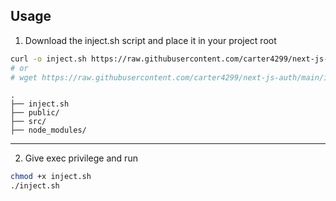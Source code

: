 ## Usage

1. Download the inject.sh script and place it in your project root
```sh
curl -o inject.sh https://raw.githubusercontent.com/carter4299/next-js-auth/main/inject.sh
# or 
# wget https://raw.githubusercontent.com/carter4299/next-js-auth/main/inject.sh -O inject.sh

```
```
.
├── inject.sh
├── public/
├── src/
├── node_modules/
```

---

2. Give exec privilege and run 
```sh
chmod +x inject.sh
./inject.sh
```

